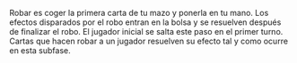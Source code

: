Robar es coger la primera carta de tu mazo y ponerla en tu mano. Los efectos disparados por el robo entran en la bolsa y se resuelven después de finalizar el robo. El jugador inicial se salta este paso en el primer turno. 
Cartas que hacen robar a un jugador resuelven su efecto tal y como ocurre en esta subfase.